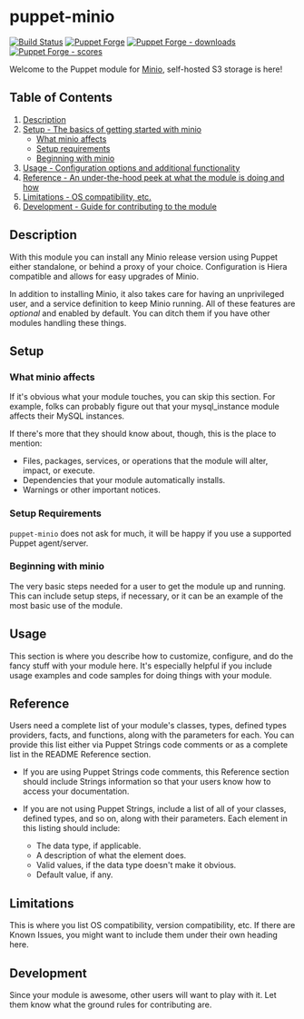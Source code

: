 # puppet-minio

[![Build Status][build-shield]][build-status]
[![Puppet Forge][forge-shield]][forge-minio]
[![Puppet Forge - downloads][forge-shield-dl]][forge-minio]
[![Puppet Forge - scores][forge-shield-sc]][forge-minio]

Welcome to the Puppet module for [Minio][minio], self-hosted S3 storage is here!

## Table of Contents

1. [Description](#description)
2. [Setup - The basics of getting started with minio](#setup)
    * [What minio affects](#what-minio-affects)
    * [Setup requirements](#setup-requirements)
    * [Beginning with minio](#beginning-with-minio)
3. [Usage - Configuration options and additional functionality](#usage)
4. [Reference - An under-the-hood peek at what the module is doing and how](#reference)
5. [Limitations - OS compatibility, etc.](#limitations)
6. [Development - Guide for contributing to the module](#development)

## Description

With this module you can install any Minio release version using Puppet either
standalone, or behind a proxy of your choice. Configuration is Hiera compatible
and allows for easy upgrades of Minio.

In addition to installing Minio, it also takes care for having an unprivileged
user, and a service definition to keep Minio running. All of these features are
_optional_ and enabled by default. You can ditch them if you have other modules
handling these things.

## Setup

### What minio affects

If it's obvious what your module touches, you can skip this section. For example,
folks can probably figure out that your mysql_instance module affects their MySQL
instances.

If there's more that they should know about, though, this is the place to mention:

* Files, packages, services, or operations that the module will alter, impact,
  or execute.
* Dependencies that your module automatically installs.
* Warnings or other important notices.

### Setup Requirements

`puppet-minio` does not ask for much, it will be happy if you use a supported
Puppet agent/server.

### Beginning with minio

The very basic steps needed for a user to get the module up and running. This
can include setup steps, if necessary, or it can be an example of the most basic
use of the module.

## Usage

This section is where you describe how to customize, configure, and do the fancy
stuff with your module here. It's especially helpful if you include usage examples
and code samples for doing things with your module.

## Reference

Users need a complete list of your module's classes, types, defined types
providers, facts, and functions, along with the parameters for each. You can
provide this list either via Puppet Strings code comments or as a complete list
in the README Reference section.

* If you are using Puppet Strings code comments, this Reference section should
  include Strings information so that your users know how to access your
  documentation.

* If you are not using Puppet Strings, include a list of all of your classes,
  defined types, and so on, along with their parameters. Each element in this
  listing should include:

  * The data type, if applicable.
  * A description of what the element does.
  * Valid values, if the data type doesn't make it obvious.
  * Default value, if any.

## Limitations

This is where you list OS compatibility, version compatibility, etc. If there
are Known Issues, you might want to include them under their own heading here.

## Development

Since your module is awesome, other users will want to play with it. Let them
know what the ground rules for contributing are.

[build-status]: https://travis-ci.org/kogitoapp/puppet-minio
[build-shield]: https://travis-ci.org/kogitoapp/puppet-minio.png?branch=master
[forge-minio]: https://forge.puppetlabs.com/kogitoapp/minio
[forge-shield]: https://img.shields.io/puppetforge/v/kogitoapp/minio.svg
[forge-shield-dl]: https://img.shields.io/puppetforge/dt/kogitoapp/minio.svg
[forge-shield-sc]: https://img.shields.io/puppetforge/f/kogitoapp/minio.svg

[minio]: https://minio.io/
